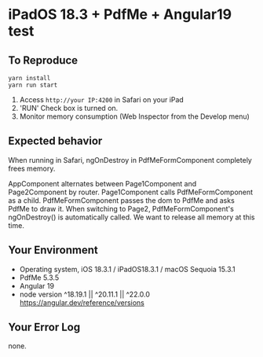 # iPadOS 18.3 + PdfMe + Angular19 test



## To Reproduce

```shell
yarn install
yarn run start
```

1. Access ```http://your IP:4200``` in Safari on your iPad
2. 'RUN' Check box is turned on.
3. Monitor memory consumption (Web Inspector from the Develop menu)

## Expected behavior

 When running in Safari, ngOnDestroy in PdfMeFormComponent completely frees memory.


 AppComponent alternates between Page1Component and Page2Component by router.
 Page1Component calls PdfMeFormComponent as a child.
 PdfMeFormComponent passes the dom to PdfMe and asks PdfMe to draw it.
 When switching to Page2, PdfMeFormComponent's ngOnDestroy() is automatically called. We want to release all memory at this time.


## Your Environment

- Operating system, iOS 18.3.1 / iPadOS18.3.1 / macOS Sequoia 15.3.1
- PdfMe 5.3.5
- Angular 19
- node version 	^18.19.1 || ^20.11.1 || ^22.0.0
 https://angular.dev/reference/versions

## Your Error Log

none.
